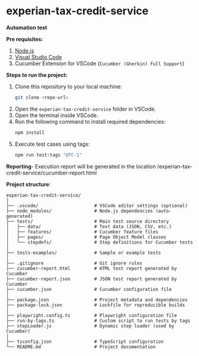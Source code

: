 # experian-tax-credit-service
**Automation test**

**Pre requisites:**
1. [Node.js](https://nodejs.org/)  
2. [Visual Studio Code](https://code.visualstudio.com/)  
3. Cucumber Extension for VSCode (`Cucumber (Gherkin) Full Support`)


**Steps to run the project:**
1. Clone this repository to your local machine:
   ```bash
   git clone <repo-url>
   ```
2. Open the `experian-tax-credit-service` folder in VSCode.
3. Open the terminal inside VSCode.
4. Run the following command to install required dependencies:
   ```bash
   npm install
   ```
5. Execute test cases using tags:
   ```bash
   npm run test:tags "@TC-1"
   ```

**Reporting**- Execution report will be generated in the location /experian-tax-credit-service/cucumber-report.html 


**Project structure**:
```
experian-tax-credit-service/
│
├── .vscode/                     # VSCode editor settings (optional)
├── node_modules/                # Node.js dependencies (auto-generated)
├── tests/                       # Main test source directory
│   ├── data/                    # Test data (JSON, CSV, etc.)
│   ├── features/                # Cucumber feature files
│   ├── pages/                   # Page Object Model classes
│   └── stepdefs/                # Step definitions for Cucumber tests
│
├── tests-examples/              # Sample or example tests
│
├── .gitignore                   # Git ignore rules
├── cucumber-report.html         # HTML test report generated by Cucumber
├── cucumber-report.json         # JSON test report generated by Cucumber
├── cucumber.json                # Cucumber configuration file
│
├── package.json                 # Project metadata and dependencies
├── package-lock.json            # Lockfile for reproducible builds
│
├── playwright.config.ts         # Playwright configuration file
├── run-by-tags.ts               # Custom script to run tests by tags
├── stepLoader.js                # Dynamic step loader (used by Cucumber)
│
├── tsconfig.json                # TypeScript configuration
└── README.md                    # Project documentation
```
